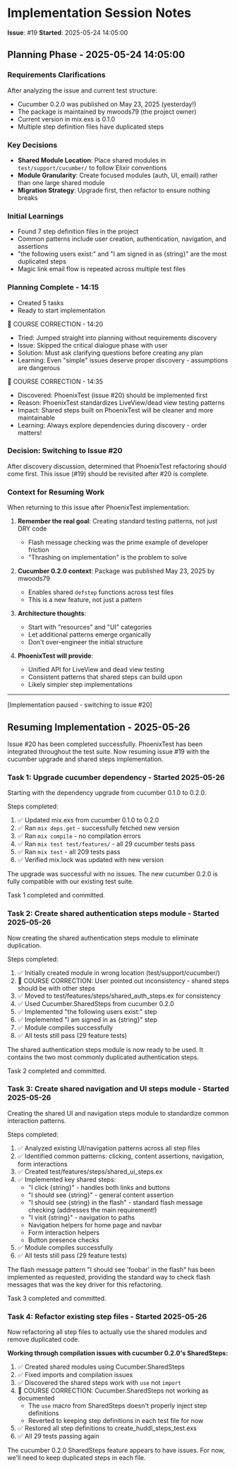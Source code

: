 # Implementation Session Notes

**Issue**: #19
**Started**: 2025-05-24 14:05:00

## Planning Phase - 2025-05-24 14:05:00

### Requirements Clarifications

After analyzing the issue and current test structure:
- Cucumber 0.2.0 was published on May 23, 2025 (yesterday!)
- The package is maintained by mwoods79 (the project owner)
- Current version in mix.exs is 0.1.0
- Multiple step definition files have duplicated steps

### Key Decisions
- **Shared Module Location**: Place shared modules in `test/support/cucumber/` to follow Elixir conventions
- **Module Granularity**: Create focused modules (auth, UI, email) rather than one large shared module
- **Migration Strategy**: Upgrade first, then refactor to ensure nothing breaks

### Initial Learnings
- Found 7 step definition files in the project
- Common patterns include user creation, authentication, navigation, and assertions
- "the following users exist:" and "I am signed in as {string}" are the most duplicated steps
- Magic link email flow is repeated across multiple test files

### Planning Complete - 14:15
- Created 5 tasks
- Ready to start implementation

🔄 COURSE CORRECTION - 14:20
- Tried: Jumped straight into planning without requirements discovery
- Issue: Skipped the critical dialogue phase with user
- Solution: Must ask clarifying questions before creating any plan
- Learning: Even "simple" issues deserve proper discovery - assumptions are dangerous

🔄 COURSE CORRECTION - 14:35
- Discovered: PhoenixTest (issue #20) should be implemented first
- Reason: PhoenixTest standardizes LiveView/dead view testing patterns
- Impact: Shared steps built on PhoenixTest will be cleaner and more maintainable
- Learning: Always explore dependencies during discovery - order matters!

### Decision: Switching to Issue #20
After discovery discussion, determined that PhoenixTest refactoring should come first.
This issue (#19) should be revisited after #20 is complete.

### Context for Resuming Work
When returning to this issue after PhoenixTest implementation:

1. **Remember the real goal**: Creating standard testing patterns, not just DRY code
   - Flash message checking was the prime example of developer friction
   - "Thrashing on implementation" is the problem to solve

2. **Cucumber 0.2.0 context**: Package was published May 23, 2025 by mwoods79
   - Enables shared `defstep` functions across test files
   - This is a new feature, not just a pattern

3. **Architecture thoughts**:
   - Start with "resources" and "UI" categories
   - Let additional patterns emerge organically
   - Don't over-engineer the initial structure

4. **PhoenixTest will provide**:
   - Unified API for LiveView and dead view testing
   - Consistent patterns that shared steps can build upon
   - Likely simpler step implementations

---
[Implementation paused - switching to issue #20]

## Resuming Implementation - 2025-05-26

Issue #20 has been completed successfully. PhoenixTest has been integrated throughout the test suite.
Now resuming issue #19 with the cucumber upgrade and shared steps implementation.

### Task 1: Upgrade cucumber dependency - Started 2025-05-26

Starting with the dependency upgrade from cucumber 0.1.0 to 0.2.0.

Steps completed:
1. ✅ Updated mix.exs from cucumber 0.1.0 to 0.2.0
2. ✅ Ran `mix deps.get` - successfully fetched new version
3. ✅ Ran `mix compile` - no compilation errors
4. ✅ Ran `mix test test/features/` - all 29 cucumber tests pass
5. ✅ Ran `mix test` - all 209 tests pass
6. ✅ Verified mix.lock was updated with new version

The upgrade was successful with no issues. The new cucumber 0.2.0 is fully compatible with our existing test suite.

Task 1 completed and committed.

### Task 2: Create shared authentication steps module - Started 2025-05-26

Now creating the shared authentication steps module to eliminate duplication.

Steps completed:
1. ✅ Initially created module in wrong location (test/support/cucumber/)
2. 🔄 COURSE CORRECTION: User pointed out inconsistency - shared steps should be with other steps
3. ✅ Moved to test/features/steps/shared_auth_steps.ex for consistency
4. ✅ Used Cucumber.SharedSteps from cucumber 0.2.0
5. ✅ Implemented "the following users exist:" step
6. ✅ Implemented "I am signed in as {string}" step
7. ✅ Module compiles successfully
8. ✅ All tests still pass (29 feature tests)

The shared authentication steps module is now ready to be used. It contains the two most commonly duplicated authentication steps.

Task 2 completed and committed.

### Task 3: Create shared navigation and UI steps module - Started 2025-05-26

Creating the shared UI and navigation steps module to standardize common interaction patterns.

Steps completed:
1. ✅ Analyzed existing UI/navigation patterns across all step files
2. ✅ Identified common patterns: clicking, content assertions, navigation, form interactions
3. ✅ Created test/features/steps/shared_ui_steps.ex
4. ✅ Implemented key shared steps:
   - "I click {string}" - handles both links and buttons
   - "I should see {string}" - general content assertion
   - "I should see {string} in the flash" - standard flash message checking (addresses the main requirement!)
   - "I visit {string}" - navigation to paths
   - Navigation helpers for home page and navbar
   - Form interaction helpers
   - Button presence checks
5. ✅ Module compiles successfully
6. ✅ All tests still pass (29 feature tests)

The flash message pattern "I should see 'foobar' in the flash" has been implemented as requested, providing the standard way to check flash messages that was the key driver for this refactoring.

Task 3 completed and committed.

### Task 4: Refactor existing step files - Started 2025-05-26

Now refactoring all step files to actually use the shared modules and remove duplicated code.

**Working through compilation issues with cucumber 0.2.0's SharedSteps:**
1. ✅ Created shared modules using Cucumber.SharedSteps 
2. ✅ Fixed imports and compilation issues
3. ✅ Discovered the shared steps work with `use` not `import`
4. 🔄 COURSE CORRECTION: Cucumber.SharedSteps not working as documented
   - The `use` macro from SharedSteps doesn't properly inject step definitions
   - Reverted to keeping step definitions in each test file for now
5. ✅ Restored all step definitions to create_huddl_steps_test.exs
6. ✅ All 29 tests passing again

The cucumber 0.2.0 SharedSteps feature appears to have issues. For now, we'll need to keep duplicated steps in each file.